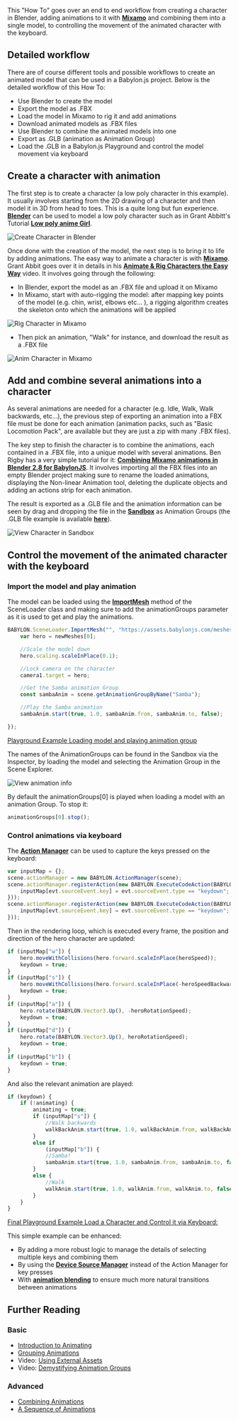 This "How To" goes over an end to end workflow from creating a character in Blender, adding animations to it with [**Mixamo**](http://www.mixamo.com) and combining them into a single model, to controlling the movement of the animated character with the keyboard.

## Detailed workflow

There are of course different tools and possible workflows to create an animated model that can be used in a Babylon.js project. Below is the detailed workflow of this How To:
- Use Blender to create the model
- Export the model as .FBX
- Load the model in Mixamo to rig it and add animations
- Download animated models as .FBX files
- Use Blender to combine the animated models into one
- Export as .GLB (animation as Animation Group)
- Load the .GLB in a Babylon.js Playground and control the model movement via keyboard


## Create a character with animation

The first step is to create a character (a low poly character in this example). It usually involves starting from the 2D drawing of a character and then model it in 3D from head to toes. This is a quite long but fun experience. [**Blender**](https://www.blender.org) can be used to model a low poly character such as in Grant Abbitt's Tutorial [**Low poly anime Girl**](https://www.youtube.com/playlist?list=PLn3ukorJv4vuOi2Ar-Xt46VFbDFP3c_RE).

![Create Character in Blender](/img/how_to/animatedCharact/createCharact.jpg)

Once done with the creation of the model, the next step is to bring it to life by adding animations. The easy way to animate a character is with [**Mixamo**](https://www.mixamo.com). Grant Abbit goes over it in details in his [**Animate & Rig Characters the Easy Way**](https://youtu.be/k-ZeLNV4zPw) video. It involves going through the following:

- In Blender, export the model as an .FBX file and upload it on Mixamo
- In Mixamo, start with auto-rigging the model: after mapping key points of the model (e.g. chin, wrist, elbows etc… ), a rigging algorithm creates the skeleton onto which the animations will be applied

![Rig Character in Mixamo](/img/how_to/animatedCharact/rigCharact.jpg)

- Then pick an animation, "Walk" for instance,  and download the result as a .FBX file

![Anim Character in Mixamo](/img/how_to/animatedCharact/animCharact.jpg)


## Add and combine several animations into a character

As several animations are needed for a character (e.g. Idle, Walk, Walk backwards, etc…), the previous step of exporting an animation into a FBX file must be done for each animation (animation packs, such as "Basic Locomotion Pack", are available but they are just a zip with many .FBX files). 

The key step to finish the character is to combine the animations, each contained in a .FBX file, into a unique model with several animations. Ben Rigby has a very simple tutorial for it: [**Combining Mixamo animations in Blender 2.8 for BabylonJS**](https://youtu.be/9EWJhqPafpk). It involves importing all the FBX files into an empty Blender project making sure to rename the loaded animations,  displaying the Non-linear Animation tool, deleting the duplicate objects and adding an actions strip for each animation.  

The result is exported as a .GLB file and the animation information can be seen by drag and dropping the file in the [**Sandbox**](https://sandbox.babylonjs.com/) as Animation Groups (the .GLB file example is available [**here**](https://assets.babylonjs.com/meshes/HVGirl.glb)).

![View Character in Sandbox](/img/how_to/animatedCharact/viewCharact.jpg)

## Control the movement of the animated character with the keyboard

### Import the model and play animation

The model can be loaded using the [**ImportMesh**](https://doc.babylonjs.com/api/classes/babylon.sceneloader#importmesh) method of the SceneLoader class and making sure to add the animationGroups parameter as it is used to get and play the animations.

```javascript
BABYLON.SceneLoader.ImportMesh("", "https://assets.babylonjs.com/meshes/", "HVGirl.glb", scene, function (newMeshes, particleSystems, skeletons, animationGroups) {
    var hero = newMeshes[0];

    //Scale the model down        
    hero.scaling.scaleInPlace(0.1);

    //Lock camera on the character 
    camera1.target = hero;

    //Get the Samba animation Group
    const sambaAnim = scene.getAnimationGroupByName("Samba");

    //Play the Samba animation  
    sambaAnim.start(true, 1.0, sambaAnim.from, sambaAnim.to, false);

});
```
[Playground Example Loading model and playing animation group](https://www.babylonjs-playground.com/#Z6SWJU#5)


The names of the AnimationGroups can be found in the Sandbox via the Inspector, by loading the model and selecting the Animation Group in the Scene Explorer.

![View animation info](/img/how_to/animatedCharact/viewAnim.jpg)

By default the animationGroups[0] is played when loading a model with an animation Group. To stop it: 

```javascript
animationGroups[0].stop();
```

### Control animations via keyboard

The [**Action Manager**](https://doc.babylonjs.com/how_to/how_to_use_actions) can be used to capture the keys pressed on the keyboard:

```javascript
var inputMap = {};
scene.actionManager = new BABYLON.ActionManager(scene);
scene.actionManager.registerAction(new BABYLON.ExecuteCodeAction(BABYLON.ActionManager.OnKeyDownTrigger, function (evt) {
    inputMap[evt.sourceEvent.key] = evt.sourceEvent.type == "keydown";
}));
scene.actionManager.registerAction(new BABYLON.ExecuteCodeAction(BABYLON.ActionManager.OnKeyUpTrigger, function (evt) {
    inputMap[evt.sourceEvent.key] = evt.sourceEvent.type == "keydown";
}));
```

Then in the rendering loop, which is executed every frame, the position and direction of the hero character are updated:

```javascript
if (inputMap["w"]) {
    hero.moveWithCollisions(hero.forward.scaleInPlace(heroSpeed));
    keydown = true;
}
if (inputMap["s"]) {
    hero.moveWithCollisions(hero.forward.scaleInPlace(-heroSpeedBackwards));
    keydown = true;
}
if (inputMap["a"]) {
    hero.rotate(BABYLON.Vector3.Up(), -heroRotationSpeed);
    keydown = true;
}
if (inputMap["d"]) {
    hero.rotate(BABYLON.Vector3.Up(), heroRotationSpeed);
    keydown = true;
}
if (inputMap["b"]) {
    keydown = true;
}
```

And also the relevant animation are played:

```javascript
if (keydown) {
    if (!animating) {
        animating = true;
        if (inputMap["s"]) {
            //Walk backwards
            walkBackAnim.start(true, 1.0, walkBackAnim.from, walkBackAnim.to, false);
        }
        else if
            (inputMap["b"]) {
            //Samba!
            sambaAnim.start(true, 1.0, sambaAnim.from, sambaAnim.to, false);
        }
        else {
            //Walk
            walkAnim.start(true, 1.0, walkAnim.from, walkAnim.to, false);
        }
    }
}
```

[Final Playground Example Load a Character and Control it via Keyboard: ](https://www.babylonjs-playground.com/#AHQEIB#17)

This simple example can be enhanced:
- By adding a more robust logic to manage the details of selecting multiple keys and combining them
- By using the [**Device Source Manager**](https://doc.babylonjs.com/how_to/how_to_use_devicesourcemanager) instead of the Action Manager for key presses
- With [**animation blending**](https://doc.babylonjs.com/babylon101/animations#animation-blending) to ensure much more natural transitions between animations


## Further Reading

### Basic

- [Introduction to Animating](/babylon101/animations)  
- [Grouping Animations](/How_To/Group)
- Video: [Using External Assets](https://youtu.be/3D6BtdMnnQI)
- Video: [Demystifying Animation Groups](https://youtu.be/BSqxoQ-at24)

### Advanced

- [Combining Animations](/How_to/combine)
- [A Sequence of Animations](/How_To/sequence)

